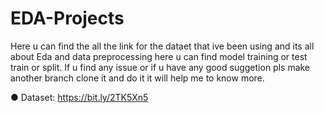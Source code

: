 # EDA-Projects
Here u can find the all the link for the dataet that ive been using and its all about Eda and data preprocessing here u can find model training or test train or split.
If u find any issue or if u have any good suggetion pls make another branch clone it and do it it will help me to know more. 

● Dataset: https://bit.ly/2TK5Xn5
